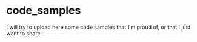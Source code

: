 # code_samples
I will try to upload here some code samples that I'm proud of, or that I just want to share.

